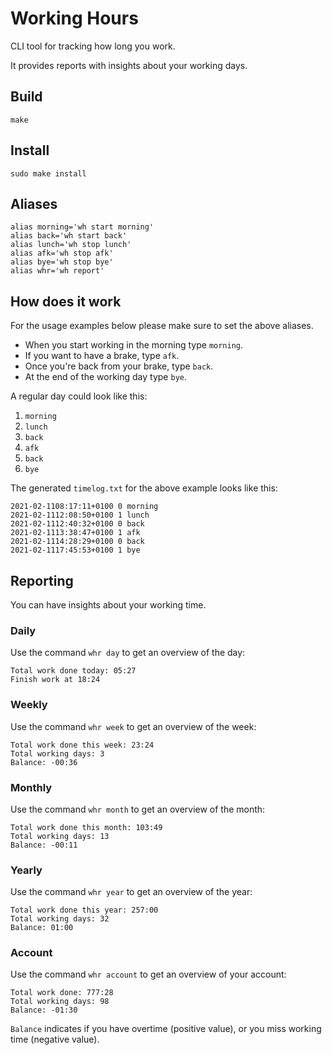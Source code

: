 # Working Hours

CLI tool for tracking how long you work.

It provides reports with insights about your working days.

## Build
```
make
```

## Install
```
sudo make install
```

## Aliases
```shell script
alias morning='wh start morning'
alias back='wh start back'
alias lunch='wh stop lunch'
alias afk='wh stop afk'
alias bye='wh stop bye'
alias whr='wh report'
```

## How does it work
For the usage examples below please make sure to set the above aliases.

* When you start working in the morning type `morning`.
* If you want to have a brake, type `afk`.
* Once you're back from your brake, type `back`.
* At the end of the working day type `bye`.

A regular day could look like this:
1. `morning`
2. `lunch`
3. `back`
4. `afk`
5. `back`
6. `bye`

The generated `timelog.txt` for the above example looks like this:
```
2021-02-1108:17:11+0100 0 morning
2021-02-1112:08:50+0100 1 lunch
2021-02-1112:40:32+0100 0 back
2021-02-1113:38:47+0100 1 afk
2021-02-1114:28:29+0100 0 back
2021-02-1117:45:53+0100 1 bye
```

## Reporting
You can have insights about your working time.

### Daily
Use the command `whr day` to get an overview of the day:
```
Total work done today: 05:27
Finish work at 18:24
```

### Weekly
Use the command `whr week` to get an overview of the week:
```
Total work done this week: 23:24
Total working days: 3
Balance: -00:36
```

### Monthly
Use the command `whr month` to get an overview of the month:
```
Total work done this month: 103:49
Total working days: 13
Balance: -00:11
```

### Yearly
Use the command `whr year` to get an overview of the year:
```
Total work done this year: 257:00
Total working days: 32
Balance: 01:00
```

### Account
Use the command `whr account` to get an overview of your account:
```
Total work done: 777:28
Total working days: 98
Balance: -01:30
```
`Balance` indicates if you have overtime (positive value), or you miss working time (negative value).
